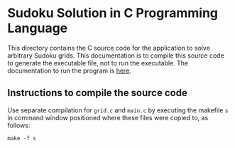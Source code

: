 
# Sudoku Solution in C Programming Language

This directory contains the C source code for the application to solve arbitrary Sudoku grids. This documentation is to compile
this source code to generate the executable file, not to run the executable. The documentation to run the program is 
[here](https://github.com/nilostolte/Sudoku/tree/C/doc).

## Instructions to compile the source code

Use separate compilation for `grid.c` and `main.c` by executing the makefile `s` in command window positioned where these files
were copied to, as follows:

```
make -f s
```

